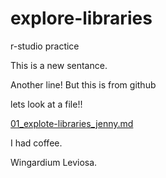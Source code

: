 # explore-libraries
r-studio practice

This is a new sentance. 

Another line! But this is from github

lets look at a file!!

[01_explote-libraries_jenny.md](01_explote-libraries_jenny.md)


I had coffee. 

Wingardium Leviosa.

